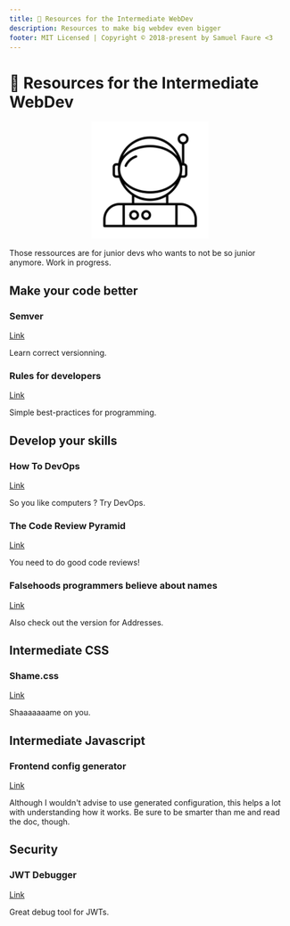 ```yaml
---
title: 👩 Resources for the Intermediate WebDev
description: Resources to make big webdev even bigger
footer: MIT Licensed | Copyright © 2018-present by Samuel Faure <3
---
```


# 👩 Resources for the Intermediate WebDev

<div style="text-align:center"><img style="width: 15em;" src="/images/astronaut.svg"/></div>

Those ressources are for junior devs who wants to not be so junior anymore.
Work in progress.

## Make your code better

### Semver

[Link](https://semver.org/)

Learn correct versionning.

### Rules for developers

[Link](https://thoughtbot.com/blog/sandi-metz-rules-for-developers)

Simple best-practices for programming.

## Develop your skills

### How To DevOps

[Link](https://github.com/Tikam02/DevOps-Guide)

So you like computers ? Try DevOps.

### The Code Review Pyramid

[Link](https://www.morling.dev/blog/the-code-review-pyramid/)

You need to do good code reviews!

### Falsehoods programmers believe about names

[Link](https://www.kalzumeus.com/2010/06/17/falsehoods-programmers-believe-about-names/)

Also check out the version for Addresses.

## Intermediate CSS

### Shame.css

[Link](https://csswizardry.com/2013/04/shame-css/)

Shaaaaaaame on you.

## Intermediate Javascript

### Frontend config generator

[Link](https://createapp.dev/)

Although I wouldn't advise to use generated configuration, this helps a lot with understanding how it works.
Be sure to be smarter than me and read the doc, though.

## Security

### JWT Debugger

[Link](https://jwt.io/#debugger)

Great debug tool for JWTs.

